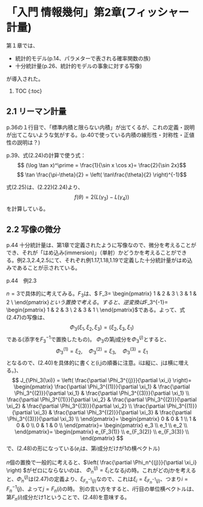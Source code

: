 # 「入門 情報幾何」第2章(フィッシャー計量)

第１章では、
- 統計的モデル(p.14、パラメターで表される確率関数の族)
- 十分統計量(p.26、統計的モデルの事象に対する写像)

が導入された。

1. TOC
{:toc}

## 2.1 リーマン計量

p.36の１行目で、「標準内積と限らない内積」が出てくるが、これの定義・説明が出てこないような気がする。(p.40で使っている内積の線形性・対称性・正値性の説明は？)

p.39、式(2.24)の計算で使う式：
$$ (\log \tan x)^\prime = \frac{1}{\sin x \cos x}= \frac{2}{\sin 2x}$$
$$ \tan \frac{\pi-\theta}{2} = \left( \tan\frac{\theta}{2} \right)^{-1}$$

式(2.25)は、(2.22)(2.24)より、
$$ f(\theta) = 2 (L(\gamma_3)-L(\gamma_4)) $$
を計算している。

## 2.2 写像の微分

p.44 
十分統計量は、第1章で定義されたように写像なので、微分を考えることができ、それが「はめ込み(immersion)」（単射）かどうかを考えることができる。例2.3,2.4,2.5にて、それぞれ例1.17,1.18,1.19で定義した十分統計量がはめ込みであることが示されている。

p.44　例2.3

$n=3$で具体的に考えてみる。$F_3$は、$
F_3=
\begin{pmatrix}
1 & 2 & 3 \\
3 & 1 & 2 \\
\end{pmatrix}$という置換で考える。すると、逆変換は$F_3^{-1}=
\begin{pmatrix}
1 & 2 & 3 \\
2 & 3 & 1 \\
\end{pmatrix}$である。よって、式(2.47)の写像は、
$$ \Phi_3(\xi_1, \xi_2, \xi_3) = (\xi_2, \xi_3, \xi_1) $$である(添字を$F_3^{-1}$で置換したもの)。
$\Phi_3$の第$j$成分を$\Phi_3^{(j)}$とすると、
$$ \Phi_3^{(1)}=\xi_2,\quad \Phi_3^{(2)}=\xi_3,\quad \Phi_3^{(3)}=\xi_1 $$となるので、(2.40)を具体的に書くと(i,jの順番に注意。iは縦に、jは横に増える。)、
$$
J_{\Phi_3(\xi)} = \left( \frac{\partial \Phi_3^{(j)}}{\partial \xi_i} \right)= 
\begin{pmatrix}
\frac{\partial \Phi_3^{(1)}}{\partial \xi_1} & \frac{\partial \Phi_3^{(2)}}{\partial \xi_1} & \frac{\partial \Phi_3^{(3)}}{\partial \xi_1} \\
\frac{\partial \Phi_3^{(1)}}{\partial \xi_2} & \frac{\partial \Phi_3^{(2)}}{\partial \xi_2} & \frac{\partial \Phi_3^{(3)}}{\partial \xi_2} \\
\frac{\partial \Phi_3^{(1)}}{\partial \xi_3} & \frac{\partial \Phi_3^{(2)}}{\partial \xi_3} & \frac{\partial \Phi_3^{(3)}}{\partial \xi_3} \\
\end{pmatrix}=
\begin{pmatrix}
0 & 0 & 1 \\
1 & 0 & 0 \\
0 & 1 & 0 \\
\end{pmatrix}=
\begin{pmatrix}
e_3 \\
e_1 \\
e_2 \\
\end{pmatrix}=
\begin{pmatrix}
e_{F_3(1)} \\
e_{F_3(2)} \\
e_{F_3(3)} \\
\end{pmatrix}
$$
で、(2.48)の形になっている($e_i$は、第$i$成分だけが1の横ベクトル)

$n$個の置換で一般的に考えると、$\left( \frac{\partial \Phi_n^{(j)}}{\partial \xi_i} \right) $がゼロにならないのは、
$\Phi_n^{(j)} = \xi_i$となる$j$の時。これがどの$j$かを考えると、$\Phi_n^{(j)}$は(2.47)の定義より、$\xi_{F^{-1}_n(j)}$なので、これは$\xi_i = \xi_{F^{-1}_n(j)}$、つまり$i =F^{-1}_n(j)$、よって$j=F_n(i)$の時。
別の言い方をすると、$i$行目の単位横ベクトルは、第$F_n(i)$成分だけ1ということで、(2.48)を意味する。